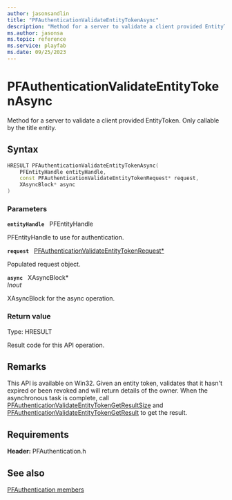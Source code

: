 ```yaml
---
author: jasonsandlin
title: "PFAuthenticationValidateEntityTokenAsync"
description: "Method for a server to validate a client provided EntityToken. Only callable by the title entity."
ms.author: jasonsa
ms.topic: reference
ms.service: playfab
ms.date: 09/25/2023
---
```


# PFAuthenticationValidateEntityTokenAsync  

Method for a server to validate a client provided EntityToken. Only callable by the title entity.  

## Syntax  
  
```cpp
HRESULT PFAuthenticationValidateEntityTokenAsync(  
    PFEntityHandle entityHandle,  
    const PFAuthenticationValidateEntityTokenRequest* request,  
    XAsyncBlock* async  
)  
```  
  
### Parameters  
  
**`entityHandle`** &nbsp; PFEntityHandle  
  
PFEntityHandle to use for authentication.  
  
**`request`** &nbsp; [PFAuthenticationValidateEntityTokenRequest*](../../pfauthenticationtypes/structs/pfauthenticationvalidateentitytokenrequest.md)  
  
Populated request object.  
  
**`async`** &nbsp; XAsyncBlock*  
*_Inout_*  
  
XAsyncBlock for the async operation.  
  
  
### Return value
Type: HRESULT
  
Result code for this API operation.
  
## Remarks  
  
This API is available on Win32. Given an entity token, validates that it hasn't expired or been revoked and will return details of the owner. When the asynchronous task is complete, call [PFAuthenticationValidateEntityTokenGetResultSize](pfauthenticationvalidateentitytokengetresultsize.md) and [PFAuthenticationValidateEntityTokenGetResult](pfauthenticationvalidateentitytokengetresult.md) to get the result.
  
## Requirements  
  
**Header:** PFAuthentication.h
  
## See also  
[PFAuthentication members](../pfauthentication_members.md)  

  
  

